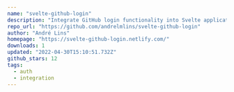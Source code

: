```yaml
---
name: "svelte-github-login"
description: "Integrate GitHub login functionality into Svelte applications."
repo_url: "https://github.com/andrelmlins/svelte-github-login"
author: "André Lins"
homepage: "https://svelte-github-login.netlify.com/"
downloads: 1
updated: "2022-04-30T15:10:51.732Z"
github_stars: 12
tags: 
  - auth
  - integration
---
```

